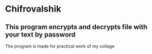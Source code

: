 # Chifrovalshik
This program encrypts and decrypts file with your text by password
------
The program is made for practical work of my collage
